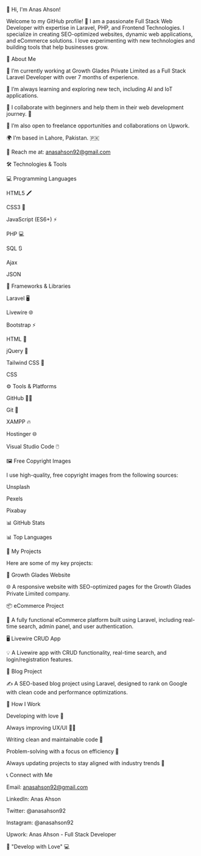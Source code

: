 👋 Hi, I'm Anas Ahson!

Welcome to my GitHub profile! 🚀 I am a passionate Full Stack Web Developer with expertise in Laravel, PHP, and Frontend Technologies. I specialize in creating SEO-optimized websites, dynamic web applications, and eCommerce solutions. I love experimenting with new technologies and building tools that help businesses grow.

🌟 About Me

🔬 I’m currently working at Growth Glades Private Limited as a Full Stack Laravel Developer with over 7 months of experience.

🌱 I’m always learning and exploring new tech, including AI and IoT applications.

💯 I collaborate with beginners and help them in their web development journey. 💬

💼 I’m also open to freelance opportunities and collaborations on Upwork.

🌍 I’m based in Lahore, Pakistan. 🇵🇰

💬 Reach me at: anasahson92@gmail.com

🛠️ Technologies & Tools

💻 Programming Languages

HTML5 🖍️

CSS3 🎨

JavaScript (ES6+) ⚡

PHP 💻

SQL 🔃

Ajax

JSON

🚀 Frameworks & Libraries

Laravel 🖥️

Livewire 🌐

Bootstrap ⚡

HTML 🔮

jQuery 🧬

Tailwind CSS 🌈

CSS

⚙️ Tools & Platforms

GitHub 🧑‍💻

Git 🔧

XAMPP 🔥

Hostinger 🌐

Visual Studio Code 🖱️

🖼️ Free Copyright Images

I use high-quality, free copyright images from the following sources:

Unsplash

Pexels

Pixabay

📊 GitHub Stats



📊 Top Languages



📂 My Projects

Here are some of my key projects:

🔗 Growth Glades Website

🌐 A responsive website with SEO-optimized pages for the Growth Glades Private Limited company.

📦 eCommerce Project

🛒 A fully functional eCommerce platform built using Laravel, including real-time search, admin panel, and user authentication.

🖥️ Livewire CRUD App

💡 A Livewire app with CRUD functionality, real-time search, and login/registration features.

💬 Blog Project

✍️ A SEO-based blog project using Laravel, designed to rank on Google with clean code and performance optimizations.

🌱 How I Work

Developing with love 💖

Always improving UX/UI 👨‍💻

Writing clean and maintainable code 📜

Problem-solving with a focus on efficiency 🔧

Always updating projects to stay aligned with industry trends 🔄

📞 Connect with Me

Email: anasahson92@gmail.com

LinkedIn: Anas Ahson

Twitter: @anasahson92

Instagram: @anasahson92

Upwork: Anas Ahson - Full Stack Developer

🔧 "Develop with Love" 💻


